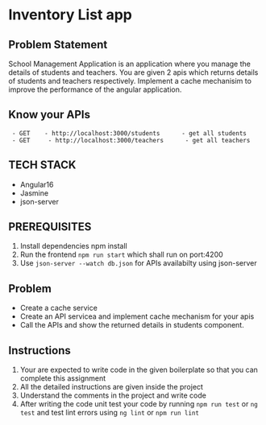 # Inventory List app

## Problem Statement

School Management Application is an application where you manage the details of students and teachers. You are given 2 apis which returns details of students and teachers respectively. Implement a cache mechanisim to improve the performance of the angular application.

## Know your APIs

     - GET    - http://localhost:3000/students      - get all students
     - GET     - http://localhost:3000/teachers      - get all teachers

## TECH STACK

- Angular16
- Jasmine
- json-server

## PREREQUISITES

1. Install dependencies npm install
2. Run the frontend `npm run start` which shall run on port:4200
3. Use `json-server --watch db.json` for APIs availabilty using json-server

## Problem

- Create a cache service
- Create an API servicea and implement cache mechanism for your apis
- Call the APIs and show the returned details in students component.

## Instructions

1. Your are expected to write code in the given boilerplate so that you can complete this assignment
2. All the detailed instructions are given inside the project
3. Understand the comments in the project and write code
4. After writing the code unit test your code by running `npm run test` or `ng test` and test lint errors using `ng lint` or `npm run lint`
